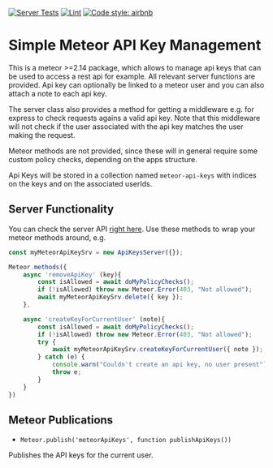 [![Server Tests](https://github.com/bratelefant/meteor-api-keys/actions/workflows/server-tests.yml/badge.svg)](https://github.com/bratelefant/meteor-api-keys/actions/workflows/server-tests.yml)
[![Lint](https://github.com/bratelefant/meteor-api-keys/actions/workflows/lint.yml/badge.svg)](https://github.com/bratelefant/meteor-api-keys/actions/workflows/lint.yml)
[![Code style: airbnb](https://img.shields.io/badge/code%20style-airbnb-blue.svg)](https://github.com/airbnb/javascript)

# Simple Meteor API Key Management

This is a meteor >=2.14 package, which allows to manage api keys that can be used to access a rest api for example. 
All relevant server functions are provided. Api key can optionally be linked to a meteor user and you can also
attach a note to each api key.

The server class also provides a method for getting a middleware e.g. for express to check requests agains a valid api key.
Note that this middleware will not check if the user associated with the api key matches the user making the request.

Meteor methods are not provided, since these will in general require some custom policy checks, depending on the apps 
structure. 

Api Keys will be stored in a collection named `meteor-api-keys` with indices on the keys and on the associated userIds.

## Server Functionality

You can check the server API [right here](API.md). Use these methods to wrap your meteor methods around, e.g. 
```javascript
const myMeteorApiKeySrv = new ApiKeysServer({});

Meteor.methods({
    async 'removeApiKey' (key){
        const isAllowed = await doMyPolicyChecks();
        if (!isAllowed) throw new Meteor.Error(403, "Not allowed");
        await myMeteorApiKeySrv.delete({ key });
    },

    async 'createKeyForCurrentUser' (note){
        const isAllowed = await doMyPolicyChecks();
        if (!isAllowed) throw new Meteor.Error(403, "Not allowed");
        try {
            await myMeteorApiKeySrv.createKeyForCurrentUser({ note });
        } catch (e) {
            console.warn("Couldn't create an api key, no user present");
            throw e;
        }
    }
})
```

## Meteor Publications

- `Meteor.publish('meteorApiKeys', function publishApiKeys())`

Publishes the API keys for the current user.